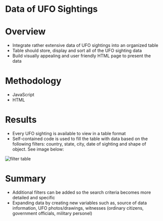 # Data of UFO Sightings 
# Overview
- Integrate rather extensive data of UFO sightings into an organized table
- Table should store, display and sort all of the UFO sighting data
- Build visually appealing and user friendly HTML page to present the data

# Methodology
- JavaScript
- HTML

# Results
- Every UFO sighting is available to view in a table format
- Self-contained code is used to fill the table with data based on the following filters: country, state, city, date of sighting and shape of object. See image below: 



![filter table](https://user-images.githubusercontent.com/104734224/185467270-8be1c5f4-f2c8-4827-9ba2-d97e92d8f738.png)



# Summary
- Additional filters can be added so the search criteria becomes more detailed and specific
- Expanding data by creating new variables such as, source of data information, UFO photos/drawings, witnesses (ordinary citizens, government officials, military personel)


